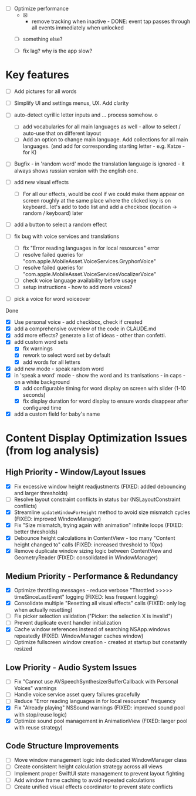- [ ] Optimize performance 
  - [x] - remove tracking when inactive - DONE: event tap passes through all events immediately when unlocked
  - [ ] something else?
  - [ ] fix lag? why is the app slow? 


# Key features
- [ ] Add pictures for all words
- [ ] Simplify UI and settings menus, UX. Add clarity



- [ ] auto-detect cyrillic letter inputs and ... process somehow. o
  - [ ] add vocabularies for all main languages as well - allow to select / auto-use that on different layout
  - [ ] Add an option to change main language. Add collections for all main languages.  (and add for corresponding starting letter - e.g. Katze - for K)

- [ ] Bugfix - in 'random word' mode the translation language is ignored - it always shows russian version with the english one. 

- [ ] add new visual effects
  - [ ] For all our effects, would be cool if we could make them appear on screen roughly at the same place where the clicked key is on keyboard..  let's add to todo list and add a checkbox (location -> random / keyboard) later

- [ ] add a button to select a random effect

- [ ] fix bug with voice services and translations
  - [ ] fix "Error reading languages in for local resources" error
  - [ ] resolve failed queries for "com.apple.MobileAsset.VoiceServices.GryphonVoice"
  - [ ] resolve failed queries for "com.apple.MobileAsset.VoiceServicesVocalizerVoice"
  - [ ] check voice language availability before usage
  - [ ] setup instructions - how to add more voices? 
- [ ] pick a voice for word voiceover

Done
- [x] Use personal voice - add checkbox, check if created
- [x] add a comprehensive overview of the code in CLAUDE.md
- [x] add more effects? generate a list of ideas - other than confetti.
- [x] add custom word sets
  - [x] fix warnings
  - [x] rework to select word set by default
  - [x] add words for all letters
- [x] add new mode - speak random word
- [x] in 'speak a word' mode - show the word and its tranlsations - in caps - on a white background
  - [x] add configurable timing for word display on screen with slider (1-10 seconds)
  - [x] fix display duration for word display to ensure words disappear after configured time
- [x] add a custom field for baby's name

# Content Display Optimization Issues (from log analysis)

## High Priority - Window/Layout Issues
- [x] Fix excessive window height readjustments (FIXED: added debouncing and larger thresholds)
- [ ] Resolve layout constraint conflicts in status bar (NSLayoutConstraint conflicts)
- [x] Streamline `updateWindowForHeight` method to avoid size mismatch cycles (FIXED: improved WindowManager)
- [x] Fix "Size mismatch, trying again with animation" infinite loops (FIXED: better thresholds)
- [x] Debounce height calculations in ContentView - too many "Content height changed to" calls (FIXED: increased threshold to 10px)
- [x] Remove duplicate window sizing logic between ContentView and GeometryReader (FIXED: consolidated in WindowManager)

## Medium Priority - Performance & Redundancy
- [x] Optimize throttling messages - reduce verbose "Throttled >>>>> timeSinceLastEvent" logging (FIXED: less frequent logging)
- [x] Consolidate multiple "Resetting all visual effects" calls (FIXED: only log when actually resetting)
- [ ] Fix picker selection validation ("Picker: the selection X is invalid")
- [ ] Prevent duplicate event handler initialization  
- [x] Cache window references instead of searching NSApp.windows repeatedly (FIXED: WindowManager caches window)
- [ ] Optimize fullscreen window creation - created at startup but constantly resized

## Low Priority - Audio System Issues
- [ ] Fix "Cannot use AVSpeechSynthesizerBufferCallback with Personal Voices" warnings
- [ ] Handle voice service asset query failures gracefully
- [ ] Reduce "Error reading languages in for local resources" frequency
- [x] Fix "Already playing" NSSound warnings (FIXED: improved sound pool with stop/reuse logic)
- [x] Optimize sound pool management in AnimationView (FIXED: larger pool with reuse strategy)

## Code Structure Improvements
- [ ] Move window management logic into dedicated WindowManager class
- [ ] Create consistent height calculation strategy across all views
- [ ] Implement proper SwiftUI state management to prevent layout fighting
- [ ] Add window frame caching to avoid repeated calculations
- [ ] Create unified visual effects coordinator to prevent state conflicts